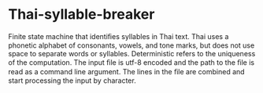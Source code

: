 # Thai-syllable-breaker

Finite state machine that identiﬁes syllables in Thai text. Thai uses a phonetic alphabet of consonants, vowels, and tone marks, but does not use space to separate words or syllables. Deterministic refers to the uniqueness of the computation.
The input ﬁle is utf-8 encoded and the path to the ﬁle is read as a command line argument. The lines in the ﬁle are combined and start processing the input by character.
